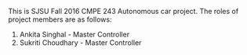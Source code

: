 This is SJSU Fall 2016 CMPE 243 Autonomous car project. The roles of project members are as follows:
1. Ankita Singhal - Master Controller
2. Sukriti Choudhary - Master Controller
